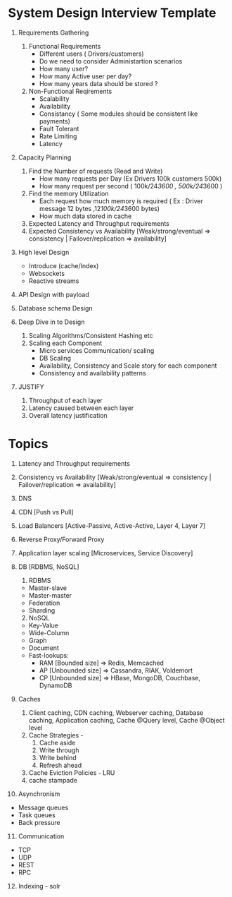 # System Design Interview Template

1. Requirements Gathering
   1. Functional Requirements
      - Different users ( Drivers/customers)
      - Do we need to consider Administartion scenarios
      - How many user?
      - How many Active user per day?
      - How many years data should be stored ?
   2. Non-Functional Reqirements
      - Scalability
      - Availability
      - Consistancy ( Some modules should be consistent like payments)
      - Fault Tolerant
      - Rate Limiting
      - Latency
2. Capacity Planning

   1. Find the Number of requests (Read and Write)
      - How many requests per Day (Ex Drivers 100k customers 500k)
      - How many request per second ( 100k/24*3600 , 500k/24*3600 )
   2. Find the memory Utilization
      - Each request how much memory is required ( Ex : Driver message 12 bytes ,12*100k/24*3600 bytes)
      - How much data stored in cache
   3. Expected Latency and Throughput requirements
   4. Expected Consistency vs Availability [Weak/strong/eventual => consistency | Failover/replication => availability]

3. High level Design
   - Introduce (cache/Index)
   - Websockets
   - Reactive streams
4. API Design with payload
5. Database schema Design
6. Deep Dive in to Design
   1. Scaling Algorithms/Consistent Hashing etc
   2. Scaling each Component
      - Micro services Communication/ scaling
      - DB Scaling
      - Availability, Consistency and Scale story for each component
      - Consistency and availability patterns
7. JUSTIFY
   1. Throughput of each layer
   2. Latency caused between each layer
   3. Overall latency justification

# Topics

1. Latency and Throughput requirements
2. Consistency vs Availability [Weak/strong/eventual => consistency | Failover/replication => availability]
3. DNS
4. CDN [Push vs Pull]
5. Load Balancers [Active-Passive, Active-Active, Layer 4, Layer 7]
6. Reverse Proxy/Forward Proxy
7. Application layer scaling [Microservices, Service Discovery]
8. DB [RDBMS, NoSQL]

   1. RDBMS

   - Master-slave
   - Master-master
   - Federation
   - Sharding

   2. NoSQL

   - Key-Value
   - Wide-Column
   - Graph
   - Document
   - Fast-lookups:
     - RAM [Bounded size] => Redis, Memcached
     - AP [Unbounded size] => Cassandra, RIAK, Voldemort
     - CP [Unbounded size] => HBase, MongoDB, Couchbase, DynamoDB

9. Caches

   1. Client caching, CDN caching, Webserver caching, Database caching, Application caching, Cache @Query level, Cache @Object level
   2. Cache Strategies -
      1. Cache aside
      2. Write through
      3. Write behind
      4. Refresh ahead
   3. Cache Eviction Policies - LRU
   4. cache stampade

10. Asynchronism

- Message queues
- Task queues
- Back pressure

11. Communication

- TCP
- UDP
- REST
- RPC

12. Indexing - solr
